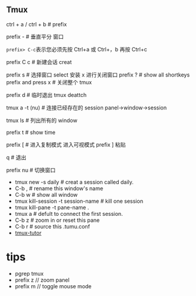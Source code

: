 ## Tmux

ctrl + a /  ctrl + b      # prefix

prefix -  # 垂直平分 窗口

`prefix> C-c`表示您必须先按 Ctrl+a 或 Ctrl+，b 再按 Ctrl+c

prefix C c  # 新建会话  creat

prefix s   # 选择窗口 select    安装 x 进行关闭窗口
prefix ?   # show all shortkeys
prefix and press x   # 关闭整个 tmux

prefix  d # 临时退出 tmux   deattch

tmux  a -t  (nu)  # 连接已经存在的 session  panel->window->session

tmux ls   # 列出所有的 window

prefix t  # show time

prefix [   # 进入复制模式    进入可视模式    prefix ] 粘贴

q # 退出

prefix nu # 切换窗口

*  tmux  new -s daily # creat a session called daily.
*  C-b , # rename this window's name
*  C-b w # show all window
*  tmux kill-session -t session-name # kill one session
*  tmux kill-pane -t pane-name .
*  tmux a # defult to connect the first session.
*  C-b z # zoom in or reset this pane
*  C-b r # source this .tumu.conf
*  [tmux-tutor](https://louiszhai.github.io/2017/09/30/tmux/#%E4%BF%9D%E5%AD%98Tmux%E4%BC%9A%E8%AF%9D)

# tips
- pgrep tmux
- prefix z  // zoom panel
- prefix m // toggle mouse mode
